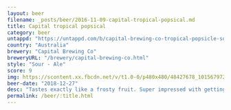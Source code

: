 ```yaml
---
layout: beer
filename: _posts/beer/2016-11-09-capital-tropical-popsical.md
title: Capital tropical popsical
category: beer
untappd: "https://untappd.com/b/capital-brewing-co-tropical-popsicle-sour/2934439"
country: "Australia"
brewery: "Capital Brewing Co"
breweryURL: "/brewery/capital-brewing-co.html"
style: "Sour - Ale"
score: 9
img: https://scontent.xx.fbcdn.net/v/t1.0-0/p480x480/48427678_10156797295833745_2431228695315218432_n.jpg?_nc_cat=101&_nc_oc=AQlsMc-gZI5jcud9wDUNT1ReuH5dWaicW82hCVLAVMjXYoQuuajPv-kgDqyJMLf8v4c&_nc_ht=scontent.xx&oh=9d7b70d81b795312299532816fced5cb&oe=5DB94A9C
beer-date: "2018-12-27"
desc: "Tastes exactly like a frosty fruit. Super impressed with getting this much sweetness in a sour"
permalink: /beer/:title.html
---
```


